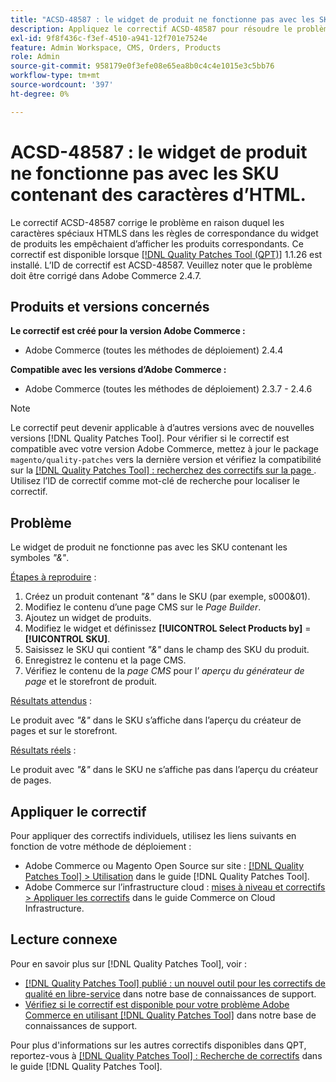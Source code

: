 ```yaml
---
title: "ACSD-48587 : le widget de produit ne fonctionne pas avec les SKU contenant des caractères d’HTML"
description: Appliquez le correctif ACSD-48587 pour résoudre le problème Adobe Commerce en raison duquel les caractères spéciaux HTMLS dans les règles de correspondance du widget de produits les empêchent d’afficher les produits correspondants.
exl-id: 9f8f436c-f3ef-4510-a941-12f701e7524e
feature: Admin Workspace, CMS, Orders, Products
role: Admin
source-git-commit: 958179e0f3efe08e65ea8b0c4c4e1015e3c5bb76
workflow-type: tm+mt
source-wordcount: '397'
ht-degree: 0%

---
```


# ACSD-48587 : le widget de produit ne fonctionne pas avec les SKU contenant des caractères d’HTML.

Le correctif ACSD-48587 corrige le problème en raison duquel les caractères spéciaux HTMLS dans les règles de correspondance du widget de produits les empêchaient d’afficher les produits correspondants. Ce correctif est disponible lorsque [[!DNL Quality Patches Tool (QPT)]](/help/announcements/adobe-commerce-announcements/magento-quality-patches-released-new-tool-to-self-serve-quality-patches.md) 1.1.26 est installé. L’ID de correctif est ACSD-48587. Veuillez noter que le problème doit être corrigé dans Adobe Commerce 2.4.7.

## Produits et versions concernés

**Le correctif est créé pour la version Adobe Commerce :**

* Adobe Commerce (toutes les méthodes de déploiement) 2.4.4

**Compatible avec les versions d’Adobe Commerce :**

* Adobe Commerce (toutes les méthodes de déploiement) 2.3.7 - 2.4.6

>[!NOTE]
>
>Le correctif peut devenir applicable à d’autres versions avec de nouvelles versions [!DNL Quality Patches Tool]. Pour vérifier si le correctif est compatible avec votre version Adobe Commerce, mettez à jour le package `magento/quality-patches` vers la dernière version et vérifiez la compatibilité sur la [[!DNL Quality Patches Tool] : recherchez des correctifs sur la page ](https://experienceleague.adobe.com/tools/commerce-quality-patches/index.html?lang=fr). Utilisez l’ID de correctif comme mot-clé de recherche pour localiser le correctif.

## Problème

Le widget de produit ne fonctionne pas avec les SKU contenant les symboles *&quot;&amp;&quot;*.

<u>Étapes à reproduire</u> :

1. Créez un produit contenant *&quot;&amp;&quot;* dans le SKU (par exemple, s000&amp;01).
1. Modifiez le contenu d’une page CMS sur le *Page Builder*.
1. Ajoutez un widget de produits.
1. Modifiez le widget et définissez **[!UICONTROL Select Products by]** = **[!UICONTROL SKU]**.
1. Saisissez le SKU qui contient *&quot;&amp;&quot;* dans le champ des SKU du produit.
1. Enregistrez le contenu et la page CMS.
1. Vérifiez le contenu de la *page CMS* pour l’ *aperçu du générateur de page* et le storefront de produit.

<u>Résultats attendus</u> :

Le produit avec *&quot;&amp;&quot;* dans le SKU s’affiche dans l’aperçu du créateur de pages et sur le storefront.

<u>Résultats réels</u> :

Le produit avec *&quot;&amp;&quot;* dans le SKU ne s’affiche pas dans l’aperçu du créateur de pages.

## Appliquer le correctif

Pour appliquer des correctifs individuels, utilisez les liens suivants en fonction de votre méthode de déploiement :

* Adobe Commerce ou Magento Open Source sur site : [[!DNL Quality Patches Tool] > Utilisation](https://experienceleague.adobe.com/docs/commerce-operations/tools/quality-patches-tool/usage.html?lang=fr) dans le guide [!DNL Quality Patches Tool].
* Adobe Commerce sur l’infrastructure cloud : [mises à niveau et correctifs > Appliquer les correctifs](https://experienceleague.adobe.com/docs/commerce-cloud-service/user-guide/develop/upgrade/apply-patches.html?lang=fr) dans le guide Commerce on Cloud Infrastructure.

## Lecture connexe

Pour en savoir plus sur [!DNL Quality Patches Tool], voir :

* [[!DNL Quality Patches Tool] publié : un nouvel outil pour les correctifs de qualité en libre-service](/help/announcements/adobe-commerce-announcements/magento-quality-patches-released-new-tool-to-self-serve-quality-patches.md) dans notre base de connaissances de support.
* [Vérifiez si le correctif est disponible pour votre problème Adobe Commerce en utilisant  [!DNL Quality Patches Tool]](/help/support-tools/patches-available-in-qpt-tool/check-patch-for-magento-issue-with-magento-quality-patches.md) dans notre base de connaissances de support.

Pour plus d&#39;informations sur les autres correctifs disponibles dans QPT, reportez-vous à [[!DNL Quality Patches Tool] : Recherche de correctifs](https://experienceleague.adobe.com/tools/commerce-quality-patches/index.html?lang=fr) dans le guide [!DNL Quality Patches Tool].
